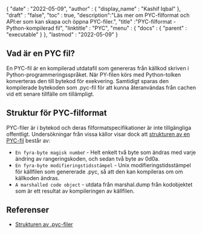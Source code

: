 {
  "date" : "2022-05-09",
  "author" : {
    "display_name" : "Kashif Iqbal"
},
  "draft" : "false",
  "toc" : true,
  "description":"Läs mer om PYC-filformat och API:er som kan skapa och öppna PYC-filer.",
  "title" :"PYC-filformat - Python-kompilerad fil",
  "linktitle" : "PYC",
  "menu" : {
    "docs" : {
      "parent" : "executable"
}
},
  "lastmod" : "2022-05-09"
}

## Vad är en PYC fil?

En PYC-fil är en kompilerad utdatafil som genereras från källkod skriven i Python-programmeringsspråket. När PY-filen körs med Python-tolken konverteras den till bytekod för exekvering. Samtidigt sparas den kompilerade bytekoden som .pyc-fil för att kunna återanvändas från cachen vid ett senare tillfälle om tillämpligt.

## Struktur för PYC-filformat

PYC-filer är i bytekod och deras filformatspecifikationer är inte tillgängliga offentligt. Undersökningar från vissa källor visar dock att [strukturen av en PYC-fil](https://nedbatchelder.com/blog/200804/the_structure_of_pyc_files.html) består av:

* `En fyra-byte magisk numbe`r - Helt enkelt två byte som ändras med varje ändring av rangeringskoden, och sedan två byte av 0d0a.
* `En fyra-byte modifieringstidsstämpel` - Unix modifieringstidsstämpel för källfilen som genererade .pyc, så att den kan kompileras om om källkoden ändras.
* `A marshalled code object` - utdata från marshal.dump från kodobjektet som är ett resultat av kompileringen av källfilen.

## Referenser

* [Strukturen av .pyc-filer](https://nedbatchelder.com/blog/200804/the_structure_of_pyc_files.html)

